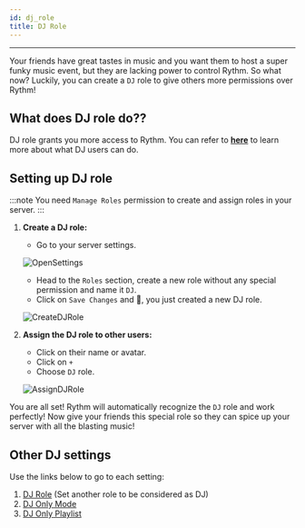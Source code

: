 ```yaml
---
id: dj_role
title: DJ Role
---
```


----
Your friends have great tastes in music and you want them to host a super funky music event, but they are lacking power to control Rythm. So what now? Luckily, you can create a `DJ` role to give others more permissions over Rythm!

## What does DJ role do??
DJ role grants you more access to Rythm. You can refer to **[here](/permissions#user-alone-with-rythmuser-with-a-dj-role-or-the-manage-channels-permission)** to learn more about what DJ users can do.

## Setting up DJ role
:::note
You need `Manage Roles` permission to create and assign roles in your server.
:::
1. **Create a DJ role:**
    - Go to your server settings.

    ![OpenSettings](/img/docs/dj-role/server-settings.gif)

    - Head to the `Roles` section, create a new role without any special permission and name it `DJ`.
    - Click on `Save Changes` and 🎉, you just created a new DJ role. <br/>

    ![CreateDJRole](/img/docs/dj-role/setting-dj.gif)

2. **Assign the DJ role to other users:**
    - Click on their name or avatar.
    - Click on `+`
    - Choose `DJ` role.<br/>

    ![AssignDJRole](/img/docs/dj-role/assign-dj.gif)

You are all set! Rythm will automatically recognize the `DJ` role and work perfectly! Now give your friends this special role so they can spice up your server with all the blasting music!

## Other DJ settings
Use the links below to go to each setting:
1. [DJ Role](/settings#dj-role) (Set another role to be considered as DJ)
2. [DJ Only Mode](/settings#dj-only-mode)
3. [DJ Only Playlist](/settings#dj-only-playlists)
